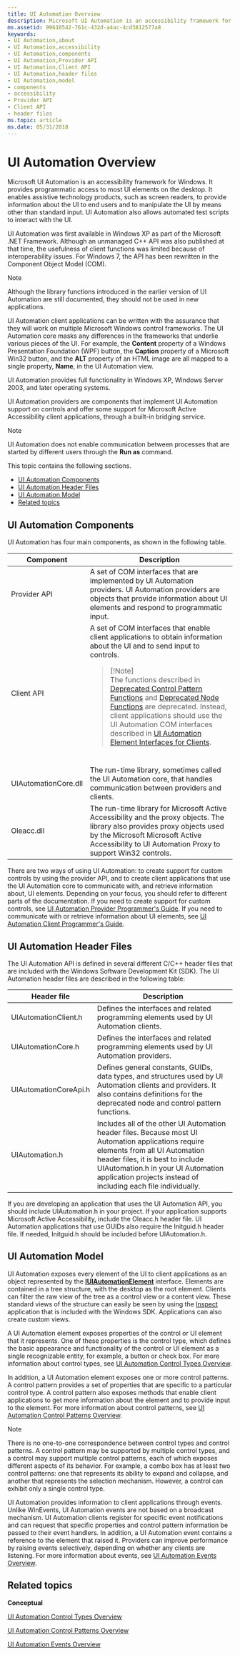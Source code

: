 ```yaml
---
title: UI Automation Overview
description: Microsoft UI Automation is an accessibility framework for Windows.
ms.assetid: 99610542-761c-432d-a4ac-4cd3812577a8
keywords:
- UI Automation,about
- UI Automation,accessibility
- UI Automation,components
- UI Automation,Provider API
- UI Automation,Client API
- UI Automation,header files
- UI Automation,model
- components
- accessibility
- Provider API
- Client API
- header files
ms.topic: article
ms.date: 05/31/2018
---
```


# UI Automation Overview

Microsoft UI Automation is an accessibility framework for Windows. It provides programmatic access to most UI elements on the desktop. It enables assistive technology products, such as screen readers, to provide information about the UI to end users and to manipulate the UI by means other than standard input. UI Automation also allows automated test scripts to interact with the UI.

UI Automation was first available in Windows XP as part of the Microsoft .NET Framework. Although an unmanaged C++ API was also published at that time, the usefulness of client functions was limited because of interoperability issues. For Windows 7, the API has been rewritten in the Component Object Model (COM).

> [!Note]  
> Although the library functions introduced in the earlier version of UI Automation are still documented, they should not be used in new applications.

 

UI Automation client applications can be written with the assurance that they will work on multiple Microsoft Windows control frameworks. The UI Automation core masks any differences in the frameworks that underlie various pieces of the UI. For example, the **Content** property of a Windows Presentation Foundation (WPF) button, the **Caption** property of a Microsoft Win32 button, and the **ALT** property of an HTML image are all mapped to a single property, **Name**, in the UI Automation view.

UI Automation provides full functionality in Windows XP, Windows Server 2003, and later operating systems.

UI Automation providers are components that implement UI Automation support on controls and offer some support for Microsoft Active Accessibility client applications, through a built-in bridging service.

> [!Note]  
> UI Automation does not enable communication between processes that are started by different users through the **Run as** command.

 

This topic contains the following sections.

-   [UI Automation Components](#ui-automation-components)
-   [UI Automation Header Files](#ui-automation-header-files)
-   [UI Automation Model](#ui-automation-model)
-   [Related topics](#related-topics)

## UI Automation Components

UI Automation has four main components, as shown in the following table.




| Component | Description | 
|-----------|-------------|
| Provider API | A set of COM interfaces that are implemented by UI Automation providers. UI Automation providers are objects that provide information about UI elements and respond to programmatic input. | 
| Client API | A set of COM interfaces that enable client applications to obtain information about the UI and to send input to controls.<blockquote>[!Note]<br />The functions described in <a href="uiauto-entry-cpfunctions.md">Deprecated Control Pattern Functions</a> and <a href="uiauto-entry-uianodefunctions.md">Deprecated Node Functions</a> are deprecated. Instead, client applications should use the UI Automation COM interfaces described in <a href="uiauto-entry-uiautoclientinterfaces.md">UI Automation Element Interfaces for Clients</a>.</blockquote><br /> | 
| UIAutomationCore.dll | The run-time library, sometimes called the UI Automation core, that handles communication between providers and clients. | 
| Oleacc.dll | The run-time library for Microsoft Active Accessibility and the proxy objects. The library also provides proxy objects used by the Microsoft Microsoft Active Accessibility to UI Automation Proxy to support Win32 controls. | 




 

There are two ways of using UI Automation: to create support for custom controls by using the provider API, and to create client applications that use the UI Automation core to communicate with, and retrieve information about, UI elements. Depending on your focus, you should refer to different parts of the documentation. If you need to create support for custom controls, see [UI Automation Provider Programmer's Guide](uiauto-providerportal.md). If you need to communicate with or retrieve information about UI elements, see [UI Automation Client Programmer's Guide](uiauto-clientportal.md).

## UI Automation Header Files

The UI Automation API is defined in several different C/C++ header files that are included with the Windows Software Development Kit (SDK). The UI Automation header files are described in the following table:



| Header file           | Description                                                                                                                                                                                                                                                                      |
|-----------------------|----------------------------------------------------------------------------------------------------------------------------------------------------------------------------------------------------------------------------------------------------------------------------------|
| UIAutomationClient.h  | Defines the interfaces and related programming elements used by UI Automation clients.                                                                                                                                                                                           |
| UIAutomationCore.h    | Defines the interfaces and related programming elements used by UI Automation providers.                                                                                                                                                                                         |
| UIAutomationCoreApi.h | Defines general constants, GUIDs, data types, and structures used by UI Automation clients and providers. It also contains definitions for the deprecated node and control pattern functions.                                                                                    |
| UIAutomation.h        | Includes all of the other UI Automation header files. Because most UI Automation applications require elements from all UI Automation header files, it is best to include UIAutomation.h in your UI Automation application projects instead of including each file individually. |



 

If you are developing an application that uses the UI Automation API, you should include UIAutomation.h in your project. If your application supports Microsoft Active Accessibility, include the Oleacc.h header file. UI Automation applications that use GUIDs also require the Initguid.h header file. If needed, Initguid.h should be included before UIAutomation.h.

## UI Automation Model

UI Automation exposes every element of the UI to client applications as an object represented by the [**IUIAutomationElement**](/windows/desktop/api/UIAutomationClient/nn-uiautomationclient-iuiautomationelement) interface. Elements are contained in a tree structure, with the desktop as the root element. Clients can filter the raw view of the tree as a control view or a content view. These standard views of the structure can easily be seen by using the [Inspect](inspect-objects.md) application that is included with the Windows SDK. Applications can also create custom views.

A UI Automation element exposes properties of the control or UI element that it represents. One of these properties is the control type, which defines the basic appearance and functionality of the control or UI element as a single recognizable entity, for example, a button or check box. For more information about control types, see [UI Automation Control Types Overview](uiauto-controltypesoverview.md).

In addition, a UI Automation element exposes one or more control patterns. A control pattern provides a set of properties that are specific to a particular control type. A control pattern also exposes methods that enable client applications to get more information about the element and to provide input to the element. For more information about control patterns, see [UI Automation Control Patterns Overview](uiauto-controlpatternsoverview.md).

> [!Note]  
> There is no one-to-one correspondence between control types and control patterns. A control pattern may be supported by multiple control types, and a control may support multiple control patterns, each of which exposes different aspects of its behavior. For example, a combo box has at least two control patterns: one that represents its ability to expand and collapse, and another that represents the selection mechanism. However, a control can exhibit only a single control type.

 

UI Automation provides information to client applications through events. Unlike WinEvents, UI Automation events are not based on a broadcast mechanism. UI Automation clients register for specific event notifications and can request that specific properties and control pattern information be passed to their event handlers. In addition, a UI Automation event contains a reference to the element that raised it. Providers can improve performance by raising events selectively, depending on whether any clients are listening. For more information about events, see [UI Automation Events Overview](uiauto-eventsoverview.md).

## Related topics

<dl> <dt>

**Conceptual**
</dt> <dt>

[UI Automation Control Types Overview](uiauto-controltypesoverview.md)
</dt> <dt>

[UI Automation Control Patterns Overview](uiauto-controlpatternsoverview.md)
</dt> <dt>

[UI Automation Events Overview](uiauto-eventsoverview.md)
</dt> </dl>

 

 





